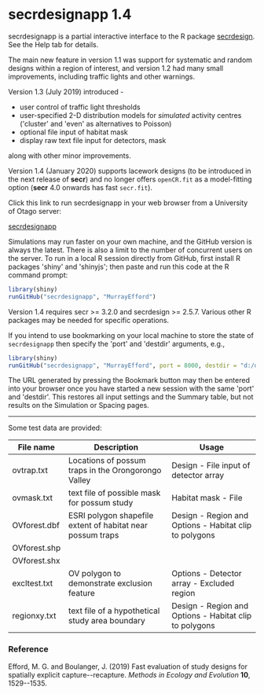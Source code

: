 # secrdesignapp 1.4

secrdesignapp is a partial interactive interface to the R package [secrdesign](https://CRAN.R-project.org/package=secrdesign). See the Help tab for details.

The main new feature in version 1.1 was support for systematic and random designs within a region of interest, and version 1.2 had many small improvements, including traffic lights and other warnings. 

Version 1.3 (July 2019) introduced -

* user control of traffic light thresholds
* user-specified 2-D distribution models for *simulated* activity centres ('cluster' and 'even' as alternatives to Poisson)
* optional file input of habitat mask
* display raw text file input for detectors, mask

along with other minor improvements.

Version 1.4 (January 2020) supports lacework designs (to be introduced in the next release of **secr**) and no longer offers `openCR.fit` as a model-fitting option (**secr** 4.0 onwards has fast `secr.fit`).

Click this link to run secrdesignapp in your web browser from a University of Otago server:

[secrdesignapp](https://www.stats.otago.ac.nz/secrdesignapp)

Simulations may run faster on your own machine, and the GitHub version is always the latest. There is also a limit to the number of concurrent users on the server. To run in a local R session directly from GitHub, first install R packages 'shiny' and 'shinyjs'; then paste and run this code at the R command prompt:

```r
library(shiny)
runGitHub("secrdesignapp", "MurrayEfford")
```
Version 1.4 requires secr >= 3.2.0 and secrdesign >= 2.5.7. Various other R packages may be needed for specific operations.

If you intend to use bookmarking on your local machine to store the state of `secrdesignapp` then specify the 'port' and 'destdir' arguments, e.g.,

```r
library(shiny)
runGitHub("secrdesignapp", "MurrayEfford", port = 8000, destdir = "d:/density secr 4.1/testing")
```
The URL generated by pressing the Bookmark button may then be entered into your browser once you have started a new session with the same 'port' and 'destdir'. This restores all input settings and the Summary table, but not results on the Simulation or Spacing pages. 

----

Some test data are provided:

| File name | Description | Usage |
|--------|-------------------------------|------------------|
ovtrap.txt | Locations of possum traps in the Orongorongo Valley | Design - File input of detector array |
ovmask.txt | text file of possible mask for possum study | Habitat mask - File|
OVforest.dbf | ESRI polygon shapefile extent of habitat near possum traps | Design - Region and Options - Habitat clip to polygons |
OVforest.shp |||
OVforest.shx |||
excltest.txt | OV polygon to demonstrate exclusion feature | Options - Detector array - Excluded region |
regionxy.txt | text file of a hypothetical study area boundary |Design - Region and Options - Habitat clip to polygons|

### Reference

Efford, M. G. and Boulanger, J. (2019) Fast evaluation of study designs for spatially explicit capture--recapture. *Methods in Ecology and Evolution* **10**, 1529--1535.
